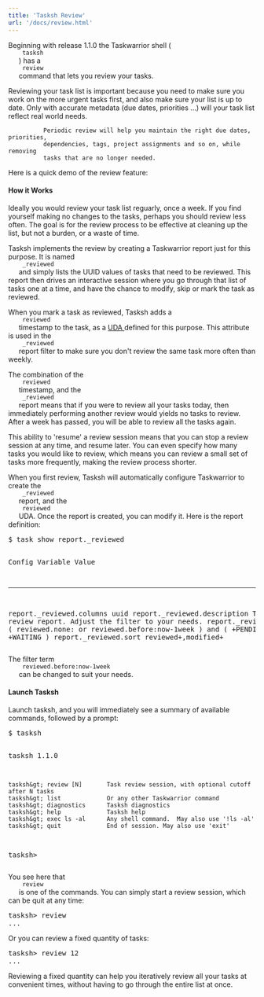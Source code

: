 ```yaml
---
title: 'Tasksh Review'
url: '/docs/review.html'
---
```

<div class="col-md-10 main">
 <div class="row">
  <p>
   Beginning with release
   <span class="label label-success">
    1.1.0
   </span>
   the Taskwarrior shell (
   <code>
    tasksh
   </code>
   ) has a
   <code>
    review
   </code>
   command that lets you review your tasks.
  </p>
  <p>
   Reviewing your task list is important because you need to make sure
              you work on the more urgent tasks first, and also make sure your list
              is up to date. Only with accurate metadata (due dates, priorities ...)
              will your task list reflect real world needs.

              Periodic review will help you maintain the right due dates, priorities,
              dependencies, tags, project assignments and so on, while removing
              tasks that are no longer needed.
  </p>
  <p>
   Here is a quick demo of the review feature:
  </p>
  <p>
   <script async="" id="asciicast-84844" src="https://asciinema.org/a/84844.js" type="text/javascript">
   </script>
  </p>
  <a name="how">
  </a>
  <h4>
   How it Works
  </h4>
  <p>
   Ideally you would review your task list reguarly, once a week.
              If you find yourself making no changes to the tasks, perhaps you
              should review less often. The goal is for the review process to
              be effective at cleaning up the list, but not a burden, or a waste
              of time.
  </p>
  <p>
   Tasksh implements the review by creating a Taskwarrior report just for
              this purpose. It is named
   <code>
    _reviewed
   </code>
   and simply lists
              the UUID values of tasks that need to be reviewed. This report then
              drives an interactive session where you go through that list of
              tasks one at a time, and have the chance to modify, skip or mark
              the task as reviewed.
  </p>
  <p>
   When you mark a task as reviewed, Tasksh adds a
   <code>
    reviewed
   </code>
   timestamp to the task, as a
   <a href="/docs/udas.html">
    UDA
   </a>
   defined for this purpose. This attribute is used in the
   <code>
    _reviewed
   </code>
   report filter to make sure you don't
              review the same task more often than weekly.
  </p>
  <p>
   The combination of the
   <code>
    reviewed
   </code>
   timestamp, and the
   <code>
    _reviewed
   </code>
   report means that if you were to review all
              your tasks today, then immediately performing another review would
              yields no tasks to review. After a week has passed, you will be
              able to review all the tasks again.
  </p>
  <p>
   This ability to 'resume' a review session means that you can
              stop a review session at any time, and resume later. You can even
              specify how many tasks you would like to review, which means you
              can review a small set of tasks more frequently, making the review
              process shorter.
  </p>
  <p>
   When you first review, Tasksh will automatically configure
              Taskwarrior to create the
   <code>
    _reviewed
   </code>
   report, and the
   <code>
    reviewed
   </code>
   UDA. Once the report is created, you can
              modify it. Here is the report definition:
  </p>
  <pre>$ task show report._reviewed

Config Variable              Value
---------------------------- -------------------------------------------------------
report._reviewed.columns     uuid
report._reviewed.description Tasksh review report.  Adjust the filter to your needs.
report._reviewed.filter      ( reviewed.none: or reviewed.before:now-1week ) and
                             ( +PENDING or +WAITING )
report._reviewed.sort        reviewed+,modified+</pre>
  <p>
   The filter term
   <code>
    reviewed.before:now-1week
   </code>
   can be
              changed to suit your needs.
  </p>
  <a name="tasksh">
  </a>
  <h4>
   Launch Tasksh
  </h4>
  <p>
   Launch tasksh, and you will immediately see a summary of available
              commands, followed by a prompt:
  </p>
  <pre>$ tasksh

tasksh 1.1.0

    tasksh&gt; review [N]       Task review session, with optional cutoff after N tasks
    tasksh&gt; list             Or any other Taskwarrior command
    tasksh&gt; diagnostics      Tasksh diagnostics
    tasksh&gt; help             Tasksh help
    tasksh&gt; exec ls -al      Any shell command.  May also use '!ls -al'
    tasksh&gt; quit             End of session. May also use 'exit'

tasksh&gt; </pre>
  <p>
   You see here that
   <code>
    review
   </code>
   is one of the commands. You
              can simply start a review session, which can be quit at any time:
  </p>
  <pre>tasksh&gt; review
...</pre>
  <p>
   Or you can review a fixed quantity of tasks:
  </p>
  <pre>tasksh&gt; review 12
...</pre>
  <p>
   Reviewing a fixed quantity can help you iteratively review all
              your tasks at convenient times, without having to go through the
              entire list at once.
  </p>
 </div>
 <br/>
 <br/>
</div>

